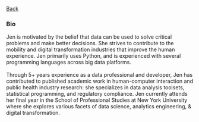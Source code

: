 [Back](https://zenjen-devs.github.io)

### Bio

<p align="left">
Jen is motivated by the belief that data can be used to solve critical problems and make better decisions. She strives to contribute to the mobility and digital transformation industries that improve the human experience. Jen primarily uses Python, and is experienced with several programming languages across big data platforms.
  <br>
  <br>
Through 5+ years experience as a data professional and developer, Jen has contributed to published academic work in human-computer interaction and public health industry research: she specializes in data analysis toolsets, statistical programming, and regulatory compliance. Jen currently attends her final year in the School of Professional Studies at New York University where she explores various facets of data science, analytics engineering, & digital transformation. 
  </p>


